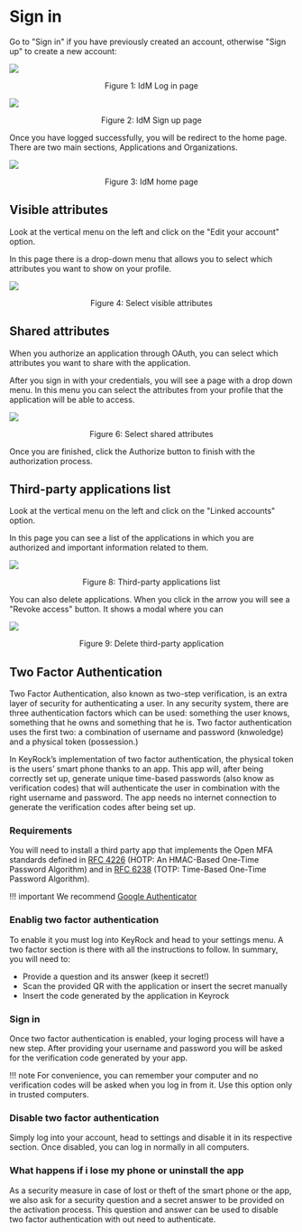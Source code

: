 # Sign in

Go to "Sign in" if you have previously created an account, otherwise "Sign up"
to create a new account:

![](https://raw.githubusercontent.com/ging/fiware-idm/master/doc/resources/UserGuide_login.png)

<p align="center">Figure 1: IdM Log in page</p>

![](https://raw.githubusercontent.com/ging/fiware-idm/master/doc/resources/UserGuide_signup.png)

<p align="center">Figure 2: IdM Sign up page</p>

Once you have logged successfully, you will be redirect to the home page. There
are two main sections, Applications and Organizations.

![](https://raw.githubusercontent.com/ging/fiware-idm/master/doc/resources/UserGuide_homepage1.png)

<p align="center">Figure 3: IdM home page</p>

## Visible attributes

Look at the vertical menu on the left and click on the "Edit your account"
option.

In this page there is a drop-down menu that allows you to select which
attributes you want to show on your profile.

![](https://raw.githubusercontent.com/ging/fiware-idm/master/doc/resources/UserGuide_visible_attributes.png)

<p align="center">Figure 4: Select visible attributes</p>

## Shared attributes

When you authorize an application through OAuth, you can select which attributes
you want to share with the application.

After you sign in with your credentials, you will see a page with a drop down
menu. In this menu you can select the attributes from your profile that the
application will be able to access.

![](https://raw.githubusercontent.com/ging/fiware-idm/master/doc/resources/UserGuide_sharedattributes.png)

<p align="center">Figure 6: Select shared attributes</p>

Once you are finished, click the Authorize button to finish with the
authorization process.

## Third-party applications list

Look at the vertical menu on the left and click on the "Linked accounts" option.

In this page you can see a list of the applications in which you are authorized
and important information related to them.

![](https://raw.githubusercontent.com/ging/fiware-idm/master/doc/resources/UserGuide_thirdpartyapplications.png)

<p align="center">Figure 8: Third-party applications list</p>

You can also delete applications. When you click in the arrow you will see a
"Revoke access" button. It shows a modal where you can

![](https://raw.githubusercontent.com/ging/fiware-idm/master/doc/resources/UserGuide_deletethirdpartyapplications.png)

<p align="center">Figure 9: Delete third-party application</p>

## Two Factor Authentication

Two Factor Authentication, also known as two-step verification, is an extra
layer of security for authenticating a user. In any security system, there are
three authentication factors which can be used: something the user knows,
something that he owns and something that he is. Two factor authentication uses
the first two: a combination of username and password (knwoledge) and a physical
token (possession.)

In KeyRock’s implementation of two factor authentication, the physical token is
the users’ smart phone thanks to an app. This app will, after being correctly
set up, generate unique time-based passwords (also know as verification codes)
that will authenticate the user in combination with the right username and
password. The app needs no internet connection to generate the verification
codes after being set up.

### Requirements

You will need to install a third party app that implements the Open MFA
standards defined in [RFC 4226](https://tools.ietf.org/html/rfc4226) (HOTP: An
HMAC-Based One-Time Password Algorithm) and in
[RFC 6238](https://tools.ietf.org/html/rfc6238) (TOTP: Time-Based One-Time
Password Algorithm).

!!! important We recommend
[Google Authenticator](https://play.google.com/store/apps/details?id=com.google.android.apps.authenticator2&hl=es)

### Enablig two factor authentication

To enable it you must log into KeyRock and head to your settings menu. A two
factor section is there with all the instructions to follow. In summary, you
will need to:

-   Provide a question and its answer (keep it secret!)
-   Scan the provided QR with the application or insert the secret manually
-   Insert the code generated by the application in Keyrock

### Sign in

Once two factor authentication is enabled, your loging process will have a new
step. After providing your username and password you will be asked for the
verification code generated by your app.

!!! note For convenience, you can remember your computer and no verification
codes will be asked when you log in from it. Use this option only in trusted
computers.

### Disable two factor authentication

Simply log into your account, head to settings and disable it in its respective
section. Once disabled, you can log in normally in all computers.

### What happens if i lose my phone or uninstall the app

As a security measure in case of lost or theft of the smart phone or the app, we
also ask for a security question and a secret answer to be provided on the
activation process. This question and answer can be used to disable two factor
authentication with out need to authenticate.
